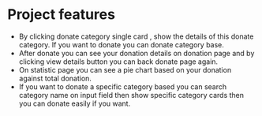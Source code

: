 
<div>

<h1> Project features </h1>

<ul>
 <li> By clicking donate category single card , show the details of this donate category. If you want to donate you can donate category base.</li>

 <li> After donate you can see your donation details on donation page and by clicking view details button you can back donate page again.</li>

<li> On statistic page you can see a pie chart based on your donation against total donation.</li>

<li>If you want to donate a specific category based you can search category name on input field then show specific category cards then you can donate easily if you want.</li>
</ul>

</div>